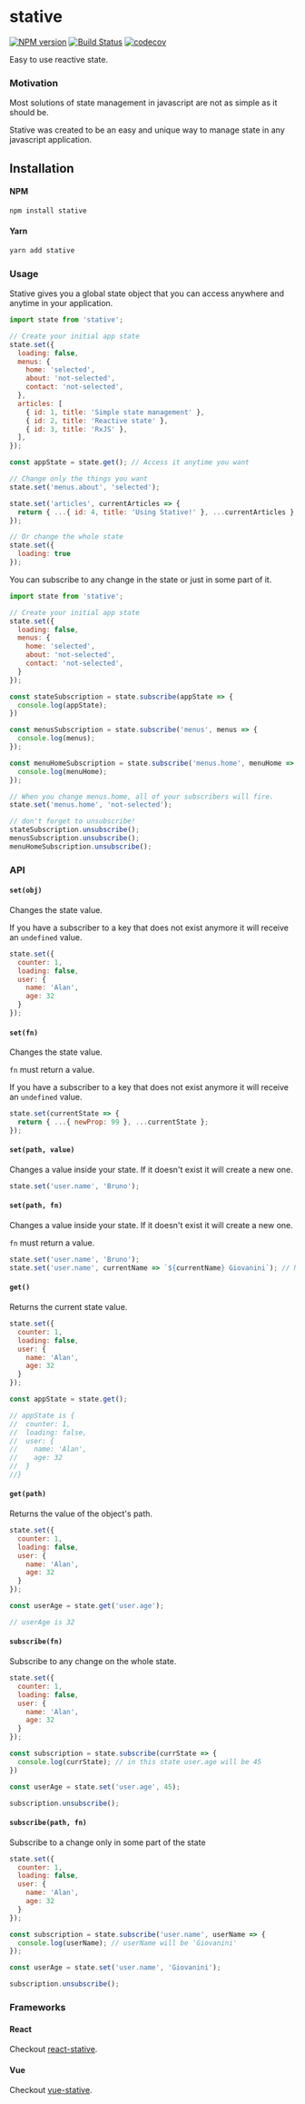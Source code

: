 # stative

[![NPM version](https://badge.fury.io/js/stative.svg)](http://badge.fury.io/js/stative)
[![Build Status](https://travis-ci.org/stativejs/stative.png?branch=master)](https://travis-ci.org/stativejs/stative)
[![codecov](https://codecov.io/gh/stativejs/stative/branch/master/graph/badge.svg)](https://codecov.io/gh/stativejs/stative)

Easy to use reactive state.

### Motivation

Most solutions of state management in javascript are not as simple as it should be.

Stative was created to be an easy and unique way to manage state in any javascript application.

## Installation

#### NPM

```bash
npm install stative
```

#### Yarn

```bash
yarn add stative
```

### Usage

Stative gives you a global state object that you can access anywhere and anytime in your application.

```js
import state from 'stative';

// Create your initial app state
state.set({
  loading: false,
  menus: {
    home: 'selected',
    about: 'not-selected',
    contact: 'not-selected',
  },
  articles: [
    { id: 1, title: 'Simple state management' },
    { id: 2, title: 'Reactive state' },
    { id: 3, title: 'RxJS' },
  ],
});

const appState = state.get(); // Access it anytime you want

// Change only the things you want
state.set('menus.about', 'selected');

state.set('articles', currentArticles => {
  return { ...{ id: 4, title: 'Using Stative!' }, ...currentArticles };
});

// Or change the whole state
state.set({
  loading: true
});
```

You can subscribe to any change in the state or just in some part of it.

```js
import state from 'stative';

// Create your initial app state
state.set({
  loading: false,
  menus: {
    home: 'selected',
    about: 'not-selected',
    contact: 'not-selected',
  }
});

const stateSubscription = state.subscribe(appState => {
  console.log(appState);
})

const menusSubscription = state.subscribe('menus', menus => {
  console.log(menus);
});

const menuHomeSubscription = state.subscribe('menus.home', menuHome => {
  console.log(menuHome);
});

// When you change menus.home, all of your subscribers will fire.
state.set('menus.home', 'not-selected');

// don't forget to unsubscribe!
stateSubscription.unsubscribe();
menusSubscription.unsubscribe();
menuHomeSubscription.unsubscribe();
```

### API

#### `set(obj)`

Changes the state value.

If you have a subscriber to a key that does not exist anymore it will receive an `undefined` value.

```js
state.set({
  counter: 1,
  loading: false,
  user: {
    name: 'Alan',
    age: 32
  }
});
```

#### `set(fn)`

Changes the state value. 

`fn` must return a value.

If you have a subscriber to a key that does not exist anymore it will receive an `undefined` value.

```js
state.set(currentState => {
  return { ...{ newProp: 99 }, ...currentState };
});
```

#### `set(path, value)`

Changes a value inside your state. If it doesn't exist it will create a new one.

```js
state.set('user.name', 'Bruno');
```

#### `set(path, fn)`

Changes a value inside your state. If it doesn't exist it will create a new one.

`fn` must return a value.

```js
state.set('user.name', 'Bruno');
state.set('user.name', currentName => `${currentName} Giovanini`); // New value will be Bruno Giovanini
```

#### `get()`

Returns the current state value.

```js
state.set({
  counter: 1,
  loading: false,
  user: {
    name: 'Alan',
    age: 32
  }
});

const appState = state.get();

// appState is {
//  counter: 1,
//  loading: false,
//  user: {
//    name: 'Alan',
//    age: 32
//  }
//}
```

#### `get(path)`

Returns the value of the object's path.

```js
state.set({
  counter: 1,
  loading: false,
  user: {
    name: 'Alan',
    age: 32
  }
});

const userAge = state.get('user.age');

// userAge is 32
```

#### `subscribe(fn)`

Subscribe to any change on the whole state.

```js
state.set({
  counter: 1,
  loading: false,
  user: {
    name: 'Alan',
    age: 32
  }
});

const subscription = state.subscribe(currState => {
  console.log(currState); // in this state user.age will be 45
})

const userAge = state.set('user.age', 45);

subscription.unsubscribe();
```

#### `subscribe(path, fn)`

Subscribe to a change only in some part of the state

```js
state.set({
  counter: 1,
  loading: false,
  user: {
    name: 'Alan',
    age: 32
  }
});

const subscription = state.subscribe('user.name', userName => {
  console.log(userName); // userName will be 'Giovanini'
});

const userAge = state.set('user.name', 'Giovanini');

subscription.unsubscribe();
```

### Frameworks

#### React

Checkout [react-stative](https://github.com/stativejs/react-stative).

#### Vue
Checkout [vue-stative](https://github.com/stativejs/vue-stative).

